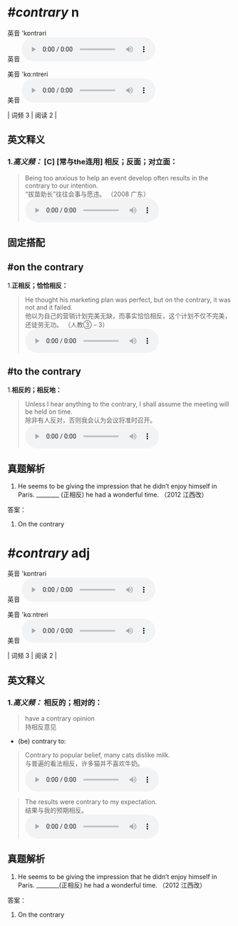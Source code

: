 # ***\#contrary*** n
英音 'kɒntrəri  
英音
<audio src="./media/contrary-B.aac" controls="controls"></audio>

美音 'kɑːntreri  
美音
<audio src="./media/contrary.aac" controls="controls"></audio>



| 词频 3 | 阅读 2 |  

英文释义
---
### 1.*高义频：* **[C] [常与the连用] 相反；反面；对立面：**  

 > Being too anxious to help an event develop often results in the contrary to our intention.  
 > “拔苗助长”往往会事与愿违。  （2008 广东）  
<audio src="./media/1-contrary.aac" controls="controls"></audio>


固定搭配
---
## \#on the contrary
1.**正相反；恰恰相反：**  

 > He thought his marketing plan was perfect, but on the contrary, it was not and it failed.  
 > 他以为自己的营销计划完美无缺，而事实恰恰相反，这个计划不仅不完美，还徒劳无功。  （人教③ – 3）  
<audio src="./media/2-contrary.aac" controls="controls"></audio>

## \#to the contrary
1.**相反的；相反地：**  

 > Unless I hear anything to the contrary, I shall assume the meeting will be held on time.  
 > 除非有人反对，否则我会认为会议将准时召开。    
<audio src="./media/3-contrary.aac" controls="controls"></audio>


真题解析
---
1. He seems to be giving the impression that he didn’t enjoy himself in Paris. ________ (正相反) he had a wonderful time.  （2012 江西改）  

答案：
1. On the contrary  

# ***\#contrary*** adj
英音 'kɒntrəri  
英音
<audio src="./media/contrary-B.aac" controls="controls"></audio>

美音 'kɑːntreri  
美音
<audio src="./media/contrary.aac" controls="controls"></audio>



| 词频 3 | 阅读 2 |  

英文释义
---
### 1.*高义频：* **相反的；相对的：**  

 > have a contrary opinion  
 > 持相反意见    

- (be) contrary to:

 > Contrary to popular belief, many cats dislike milk.  
 > 与普遍的看法相反，许多猫并不喜欢牛奶。    
<audio src="./media/4-contrary.aac" controls="controls"></audio>

 > The results were contrary to my expectation.  
 > 结果与我的预期相反。    
<audio src="./media/5-contrary.aac" controls="controls"></audio>


真题解析
---
1. He seems to be giving the impression that he didn’t enjoy himself in Paris. ________(正相反) he had a wonderful time.   （2012 江西改）  

答案：
1. On the contrary  

